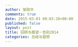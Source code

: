 ```yaml
---
author: 邹政华
comments: true
date: 2015-03-03 00:03:28+00:00
published: false
layout: post
title: 回顾与展望－告别2014
categories: 总结与遐想 
---
```



